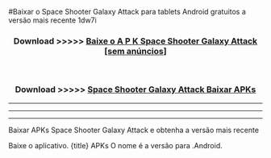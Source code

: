 #Baixar o Space Shooter Galaxy Attack  para tablets Android gratuitos a versão mais recente 1dw7i


<div align="center">
<h3>Download >>>>> <a href="https://pt-web.web.app/?pt= Space Shooter Galaxy Attack">Baixe o A P K Space Shooter Galaxy Attack [sem anúncios]</a></h3><br>

<h3>Download >>>>> <a href="https://pt-web.web.app/?pt= Space Shooter Galaxy Attack">Space Shooter Galaxy Attack Baixar APKs</a></h3>
</div>

----------------------------------------------------------

----------------------------------------------------------

----------------------------------------------------------

Baixar APKs Space Shooter Galaxy Attack e obtenha a versão mais recente

Baixe o aplicativo. {title} APKs O nome é a versão para .Android.


